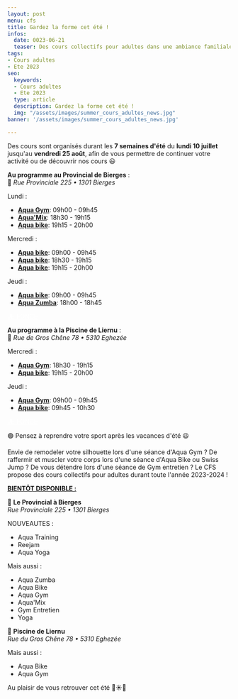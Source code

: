 ```yaml
---
layout: post
menu: cfs
title: Gardez la forme cet été !
infos:
  date: 0023-06-21
  teaser: Des cours collectifs pour adultes dans une ambiance familiale et dans un cadre chaleureux !
tags:
- Cours adultes
- Ete 2023
seo:
  keywords:
  - Cours adultes
  - Ete 2023
  type: article
  description: Gardez la forme cet été !
  img: "/assets/images/summer_cours_adultes_news.jpg"
banner: '/assets/images/summer_cours_adultes_news.jpg'

---
```


Des cours sont organisés durant les **7 semaines d'été** du **lundi 10 juillet** jusqu'au **vendredi 25 août**, afin de vous permettre de continuer votre activité ou de découvrir nos cours 😃

**Au programme au Provincial de Bierges** :<br/>
📍 *Rue Provinciale 225 • 1301 Bierges*

Lundi :
- <a href="/cours_adultes/aquagym/">**Aqua Gym**</a>: 09h00 - 09h45
- <a href="/cours_adultes/aquamix/">**Aqua'Mix**</a>: 18h30 - 19h15
- <a href="/cours_adultes/aquabike/">**Aqua bike**</a>: 19h15 - 20h00

Mercredi :
- <a href="/cours_adultes/aquabike/">**Aqua bike**</a>: 09h00 - 09h45
- <a href="/cours_adultes/aquabike/">**Aqua bike**</a>: 18h30 - 19h15
- <a href="/cours_adultes/aquabike/">**Aqua bike**</a>: 19h15 - 20h00

Jeudi :
- <a href="/cours_adultes/aquabike/">**Aqua bike**</a>: 09h00 - 09h45
- <a href="/cours_adultes/aquazumba/">**Aqua Zumba**</a>: 18h00 - 18h45

<div class="d-flex justify-content-center mb-3"><a href="https://www12.iclub.be/myiclub.asp?c=1&From=register3&ClubID=559&EvenementID=27410&LG=FR&EvenementLieuID=2" class="btn btn-info-filled" style="color: #fff !important;">JE FONCE</a></div>

**Au programme à la Piscine de Liernu** :<br/>
📍 *Rue de Gros Chêne 78 • 5310 Eghezée*

Mercredi :
- <a href="/cours_adultes/aquagym/">**Aqua Gym**</a>: 18h30 - 19h15
- <a href="/cours_adultes/aquabike/">**Aqua bike**</a>: 19h15 - 20h00

Jeudi :
- <a href="/cours_adultes/aquagym/">**Aqua Gym**</a>: 09h00 - 09h45
- <a href="/cours_adultes/aquabike/">**Aqua bike**</a>: 09h45 - 10h30

<div class="d-flex justify-content-center mb-3"><a href="https://www12.iclub.be/myiclub.asp?c=1&From=register3&ClubID=559&EvenementID=27374&LG=FR&EvenementLieuID=176" class="btn btn-info-filled" style="color: #fff !important;">JE FONCE</a></div>

🟢 Pensez à reprendre votre sport après les vacances d'été 😃

Envie de remodeler votre silhouette lors d'une séance d'Aqua Gym ? De raffermir et muscler votre corps lors d'une séance d'Aqua Bike ou Swiss Jump ? De vous détendre lors d'une séance de Gym entretien ?
Le CFS propose des cours collectifs pour adultes durant toute l'année 2023-2024 !

**<u>BIENTÔT DISPONIBLE :</u>**

📍 **Le Provincial à Bierges**<br/>
*Rue Provinciale 225 • 1301 Bierges*

NOUVEAUTES :  
- Aqua Training
- Reejam
- Aqua Yoga

Mais aussi :
- Aqua Zumba
- Aqua Bike
- Aqua Gym
- Aqua'Mix
- Gym Entretien
- Yoga

📍 **Piscine de Liernu**<br/>
*Rue du Gros Chêne 78 • 5310 Eghezée*

Mais aussi :
- Aqua Bike
- Aqua Gym

Au plaisir de vous retrouver cet été 🤩☀️🌴